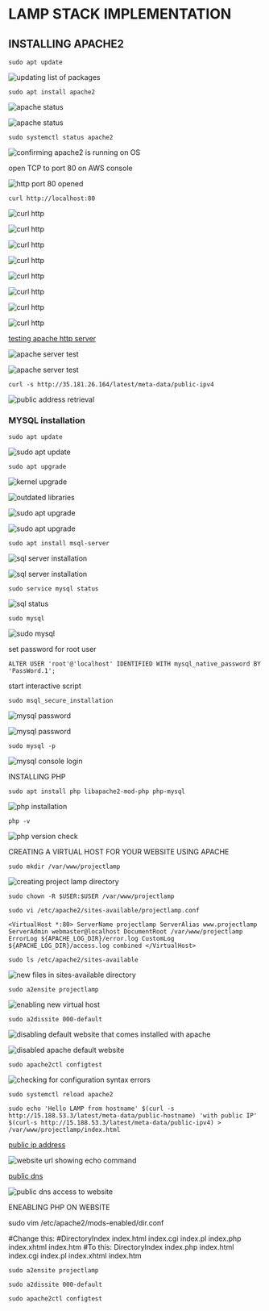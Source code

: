 #   LAMP STACK IMPLEMENTATION

##  INSTALLING APACHE2

`sudo apt update`

![updating list of packages](./images/apache_installation/packages_list_update.PNG)

`sudo apt install apache2`

![apache status](./images/apache_installation/apache_status_page1.PNG)

![apache status](./images/apache_installation/apache_status_page2.PNG)

`sudo systemctl status apache2`

![confirming apache2 is running on OS](./images/apache_installation/systemctl_apache2.PNG)

open TCP to port 80 on AWS console

![http port 80 opened](./images/apache_installation/http_port80_secutity_group.PNG)

`curl http://localhost:80`

![curl http](./images/apache_installation/curl_http_page1.PNG)

![curl http](./images/apache_installation/curl_http_page2.PNG)

![curl http](./images/apache_installation/curl_http_page3.PNG)

![curl http](./images/apache_installation/curl_http_page4.PNG)

![curl http](./images/apache_installation/curl_http_page5.PNG)

![curl http](./images/apache_installation/curl_http_page6.PNG)

![curl http](./images/apache_installation/curl_http_page7.PNG)

![curl http](./images/apache_installation/curl_http_page8.PNG)

[testing apache http server](http://35.181.26.164/)

![apache server test](./images/apache_installation/apache_server_test_page1.PNG)

![apache server test](./images/apache_installation/apache_server_test_page2.PNG)

`curl -s http://35.181.26.164/latest/meta-data/public-ipv4`

![public address retrieval](./images/apache_installation/public_ip_address_retrieval.PNG)

### MYSQL installation

`sudo apt update`

![sudo apt update](./images/mysql_installation/sudo_apt_update.PNG)

`sudo apt upgrade`

![kernel upgrade](./images/mysql_installation/kernel_upgrade.PNG)

![outdated libraries](./images/mysql_installation/outdated_libraries.PNG)

![sudo apt upgrade](./images/mysql_installation/sudo_apt_upgrade_page1.PNG)

![sudo apt upgrade](./images/mysql_installation/sudo_apt_upgrade_page2.PNG)

`sudo apt install msql-server`

![sql server installation](./images/mysql_installation/mysql-server_install_page1.PNG)

![sql server installation](./images/mysql_installation/mysql-server_install_page2.PNG)

`sudo service mysql status`

![sql status](./images/mysql_installation/sql_status.PNG)

`sudo mysql`

![sudo mysql](./images/mysql_installation/sudo_mysql.PNG)

set password for root user

`ALTER USER 'root'@'localhost' IDENTIFIED WITH mysql_native_password BY 'PassWord.1';`

start interactive script

`sudo msql_secure_installation`

![mysql password](./images/mysql_installation/password_setting_page1.PNG)

![mysql password](./images/mysql_installation/password_setting_page2.PNG)

`sudo mysql -p`

![mysql console login](./images/mysql_installation/mysql_login_with_password.PNG)

 INSTALLING PHP

`sudo apt install php libapache2-mod-php php-mysql`

![php installation](./images/php_installation/php_installation.PNG)

`php -v`

![php version check](./images/php_installation/php_version.PNG)

CREATING A VIRTUAL HOST FOR YOUR WEBSITE USING APACHE

`sudo mkdir /var/www/projectlamp`

![creating project lamp directory](./images/creating_virtual_host_using_apache/projectlamp_directory_creation.PNG)

`sudo chown -R $USER:$USER /var/www/projectlamp`

`sudo vi /etc/apache2/sites-available/projectlamp.conf`

`<VirtualHost *:80>
    ServerName projectlamp
    ServerAlias www.projectlamp
    ServerAdmin webmaster@localhost
    DocumentRoot /var/www/projectlamp
    ErrorLog ${APACHE_LOG_DIR}/error.log
    CustomLog ${APACHE_LOG_DIR}/access.log combined
</VirtualHost>`

`sudo ls /etc/apache2/sites-available`

![new files in sites-available directory](./images/creating_virtual_host_using_apache/files_in_sites%20-available_directory.PNG)

`sudo a2ensite projectlamp`

![enabling new virtual host](./images/creating_virtual_host_using_apache/enabling_virtual_host.PNG)

`sudo a2dissite 000-default`

![disabling default website that comes installed with apache](./images/creating_virtual_host_using_apache/default_apache_website_disabling.PNG)

![disabled apache default website](./images/creating_virtual_host_using_apache/apache_default_website_dissabled.PNG)

`sudo apache2ctl configtest`

![checking for configuration syntax errors](./images/creating_virtual_host_using_apache/config_syntax_check.PNG)

`sudo systemctl reload apache2`

`sudo echo 'Hello LAMP from hostname' $(curl -s http://15.188.53.3/latest/meta-data/public-hostname) 'with public IP' $(curl-s http://15.188.53.3/latest/meta-data/public-ipv4) > /var/www/projectlamp/index.html`

[public ip address](http://15.188.53.3/)

![website url showing  echo command](./images/creating_virtual_host_using_apache/website_url.PNG)

[public dns](http://ec2-15-188-53-3.eu-west-3.compute.amazonaws.com/)

![public dns access to website](./images/creating_virtual_host_using_apache/public_dns.PNG)

ENEABLING PHP ON WEBSITE

sudo vim /etc/apache2/mods-enabled/dir.conf

<IfModule mod_dir.c>
        #Change this:
        #DirectoryIndex index.html index.cgi index.pl index.php index.xhtml 
index.htm
        #To this:
        DirectoryIndex index.php index.html index.cgi index.pl index.xhtml
index.htm
</IfModule>

`sudo a2ensite projectlamp`

`sudo a2dissite 000-default`

`sudo apache2ctl configtest`


